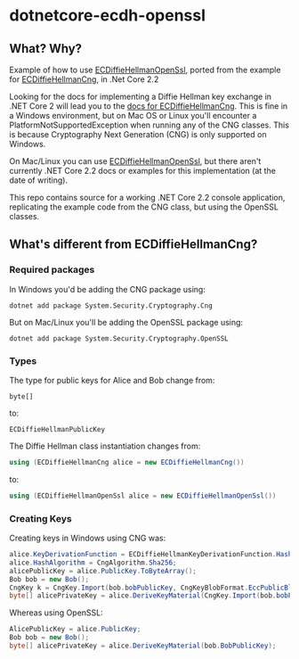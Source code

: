# dotnetcore-ecdh-openssl

## What? Why?

Example of how to use [ECDiffieHellmanOpenSsl](https://docs.microsoft.com/en-us/dotnet/api/system.security.cryptography.ecdiffiehellmanopenssl?view=netcore-2.2), ported from the example for [ECDiffieHellmanCng](https://docs.microsoft.com/en-us/dotnet/api/system.security.cryptography.ecdiffiehellmancng?view=netcore-2.2), in .Net Core 2.2

Looking for the docs for implementing a Diffie Hellman key exchange in .NET Core 2 will lead you to the [docs for ECDiffieHellmanCng](https://docs.microsoft.com/en-us/dotnet/api/system.security.cryptography.ecdiffiehellmancng?view=netcore-2.2). This is fine in a Windows environment, but on Mac OS or Linux you'll encounter a PlatformNotSupportedException when running any of the CNG classes. This is because Cryptography Next Generation (CNG) is only supported on Windows.

On Mac/Linux you can use [ECDiffieHellmanOpenSsl](https://docs.microsoft.com/en-us/dotnet/api/system.security.cryptography.ecdiffiehellmanopenssl?view=netcore-2.2), but there aren't currently .NET Core 2.2 docs or examples for this implementation (at the date of writing). 

This repo contains source for a working .NET Core 2.2 console application, replicating the example code from the CNG class, but using the OpenSSL classes.

## What's different from ECDiffieHellmanCng?

### Required packages

In Windows you'd be adding the CNG package using:

`dotnet add package System.Security.Cryptography.Cng` 

But on Mac/Linux you'll be adding the OpenSSL package using: 

`dotnet add package System.Security.Cryptography.OpenSSL`

### Types

The type for public keys for Alice and Bob change from:

`byte[]` 

to: 

`ECDiffieHellmanPublicKey`

The Diffie Hellman class instantiation changes from:

```cs
using (ECDiffieHellmanCng alice = new ECDiffieHellmanCng())
```

to:

```cs
using (ECDiffieHellmanOpenSsl alice = new ECDiffieHellmanOpenSsl())
```

### Creating Keys

Creating keys in Windows using CNG was:

```cs
alice.KeyDerivationFunction = ECDiffieHellmanKeyDerivationFunction.Hash;
alice.HashAlgorithm = CngAlgorithm.Sha256;
alicePublicKey = alice.PublicKey.ToByteArray();
Bob bob = new Bob();
CngKey k = CngKey.Import(bob.bobPublicKey, CngKeyBlobFormat.EccPublicBlob);
byte[] alicePrivateKey = alice.DeriveKeyMaterial(CngKey.Import(bob.bobPublicKey, CngKeyBlobFormat.EccPublicBlob));
```

Whereas using OpenSSL:

```cs
AlicePublicKey = alice.PublicKey;
Bob bob = new Bob();
byte[] alicePrivateKey = alice.DeriveKeyMaterial(bob.BobPublicKey);
```
